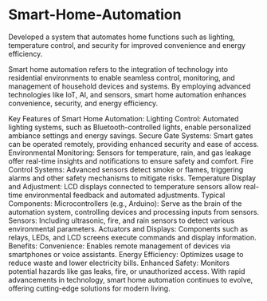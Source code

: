 # Smart-Home-Automation
Developed a system that automates home functions such as lighting, temperature control, and security for improved convenience and energy efficiency.

Smart home automation refers to the integration of technology into residential environments to enable seamless control, monitoring, and management of household devices and systems. By employing advanced technologies like IoT, AI, and sensors, smart home automation enhances convenience, security, and energy efficiency.

Key Features of Smart Home Automation:
Lighting Control: Automated lighting systems, such as Bluetooth-controlled lights, enable personalized ambiance settings and energy savings.
Secure Gate Systems: Smart gates can be operated remotely, providing enhanced security and ease of access.
Environmental Monitoring: Sensors for temperature, rain, and gas leakage offer real-time insights and notifications to ensure safety and comfort.
Fire Control Systems: Advanced sensors detect smoke or flames, triggering alarms and other safety mechanisms to mitigate risks.
Temperature Display and Adjustment: LCD displays connected to temperature sensors allow real-time environmental feedback and automated adjustments.
Typical Components:
Microcontrollers (e.g., Arduino): Serve as the brain of the automation system, controlling devices and processing inputs from sensors.
Sensors: Including ultrasonic, fire, and rain sensors to detect various environmental parameters.
Actuators and Displays: Components such as relays, LEDs, and LCD screens execute commands and display information.
Benefits:
Convenience: Enables remote management of devices via smartphones or voice assistants.
Energy Efficiency: Optimizes usage to reduce waste and lower electricity bills.
Enhanced Safety: Monitors potential hazards like gas leaks, fire, or unauthorized access.
With rapid advancements in technology, smart home automation continues to evolve, offering cutting-edge solutions for modern living.






